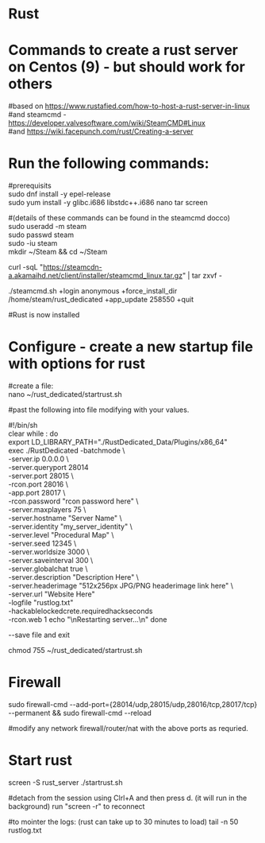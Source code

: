 # Rust
# Commands to create a rust server on Centos (9) - but should work for others

#based on https://www.rustafied.com/how-to-host-a-rust-server-in-linux  
#and steamcmd - https://developer.valvesoftware.com/wiki/SteamCMD#Linux  
#and https://wiki.facepunch.com/rust/Creating-a-server  
  
# Run the following commands: 
#prerequisits  
sudo dnf install -y epel-release  
sudo yum install -y glibc.i686 libstdc++.i686 nano tar screen

#(details of these commands can be found in the steamcmd docco)  
sudo useradd -m steam  
sudo passwd steam   
sudo -iu steam  
mkdir ~/Steam && cd ~/Steam  
  
curl -sqL "https://steamcdn-a.akamaihd.net/client/installer/steamcmd_linux.tar.gz" | tar zxvf -  
  
./steamcmd.sh +login anonymous +force_install_dir /home/steam/rust_dedicated +app_update 258550 +quit  
  
#Rust is now installed
  
# Configure - create a new startup file with options for rust  
#create a file:  
nano ~/rust_dedicated/startrust.sh  
  
#past the following into file modifying with your values.

#!/bin/sh  
clear while : do  
  export LD_LIBRARY_PATH="./RustDedicated_Data/Plugins/x86_64"  
  exec ./RustDedicated -batchmode \  
  -server.ip 0.0.0.0 \  
  -server.queryport 28014 \
  -server.port 28015 \  
  -rcon.port 28016 \  
  -app.port 28017 \  
  -rcon.password "rcon password here" \  
  -server.maxplayers 75 \  
  -server.hostname "Server Name" \  
  -server.identity "my_server_identity" \  
  -server.level "Procedural Map" \  
  -server.seed 12345 \  
  -server.worldsize 3000 \  
  -server.saveinterval 300 \  
  -server.globalchat true \  
  -server.description "Description Here" \  
  -server.headerimage "512x256px JPG/PNG headerimage link here" \  
  -server.url "Website Here"  \
  -logfile "rustlog.txt"  \
  -hackablelockedcrete.requiredhackseconds \
  -rcon.web 1
  echo "\nRestarting server...\n" done  

--save file and exit

chmod 755 ~/rust_dedicated/startrust.sh 

# Firewall
sudo firewall-cmd --add-port={28014/udp,28015/udp,28016/tcp,28017/tcp} --permanent  && sudo firewall-cmd --reload  

#modify any network firewall/router/nat with the above ports as requried.

# Start rust
screen -S rust_server ./startrust.sh

#detach from the session using Clrl+A and then press d. (it will run in the background) run "screen -r" to reconnect

#to mointer the logs: (rust can take up to 30 minutes to load)
tail -n 50 rustlog.txt
